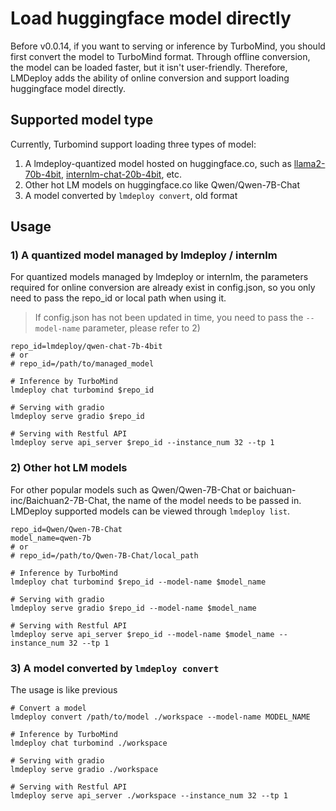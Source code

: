 # Load huggingface model directly

Before v0.0.14, if you want to serving or inference by TurboMind, you should first convert the model to TurboMind format. Through offline conversion, the model can be loaded faster, but it isn't user-friendly. Therefore, LMDeploy adds the ability of online conversion and support loading huggingface model directly.

## Supported model type

Currently, Turbomind support loading three types of model:

1. A lmdeploy-quantized model hosted on huggingface.co, such as [llama2-70b-4bit](https://huggingface.co/lmdeploy/llama2-chat-70b-4bit), [internlm-chat-20b-4bit](https://huggingface.co/internlm/internlm-chat-20b-4bit), etc.
2. Other hot LM models on huggingface.co like Qwen/Qwen-7B-Chat
3. A model converted by `lmdeploy convert`, old format

## Usage

### 1) A quantized model managed by lmdeploy / internlm

For quantized models managed by lmdeploy or internlm, the parameters required for online conversion are already exist in config.json, so you only need to pass the repo_id or local path when using it.

> If config.json has not been updated in time, you need to pass the `--model-name` parameter, please refer to 2)

```
repo_id=lmdeploy/qwen-chat-7b-4bit
# or
# repo_id=/path/to/managed_model

# Inference by TurboMind
lmdeploy chat turbomind $repo_id

# Serving with gradio
lmdeploy serve gradio $repo_id

# Serving with Restful API
lmdeploy serve api_server $repo_id --instance_num 32 --tp 1
```

### 2) Other hot LM models

For other popular models such as Qwen/Qwen-7B-Chat or baichuan-inc/Baichuan2-7B-Chat, the name of the model needs to be passed in. LMDeploy supported models can be viewed through `lmdeploy list`.

```
repo_id=Qwen/Qwen-7B-Chat
model_name=qwen-7b
# or
# repo_id=/path/to/Qwen-7B-Chat/local_path

# Inference by TurboMind
lmdeploy chat turbomind $repo_id --model-name $model_name

# Serving with gradio
lmdeploy serve gradio $repo_id --model-name $model_name

# Serving with Restful API
lmdeploy serve api_server $repo_id --model-name $model_name --instance_num 32 --tp 1
```

### 3) A model converted by `lmdeploy convert`

The usage is like previous

```
# Convert a model
lmdeploy convert /path/to/model ./workspace --model-name MODEL_NAME

# Inference by TurboMind
lmdeploy chat turbomind ./workspace

# Serving with gradio
lmdeploy serve gradio ./workspace

# Serving with Restful API
lmdeploy serve api_server ./workspace --instance_num 32 --tp 1
```
